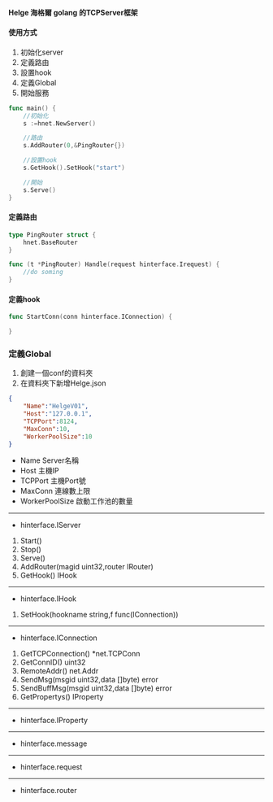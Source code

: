 #### Helge 海格爾 golang 的TCPServer框架

#### 使用方式

1. 初始化server
2. 定義路由
3. 設置hook
4. 定義Global
5. 開始服務
```go
func main() {
    //初始化
    s :=hnet.NewServer()

    //路由
    s.AddRouter(0,&PingRouter{})

    //設置hook
    s.GetHook().SetHook("start")

    //開始
    s.Serve()
}
```

#### 定義路由
```go
type PingRouter struct {
    hnet.BaseRouter
}

func (t *PingRouter) Handle(request hinterface.Irequest) {
    //do soming
}

```
#### 定義hook
```go
func StartConn(conn hinterface.IConnection) {

}
```

### 定義Global
1. 創建一個conf的資料夾
2. 在資料夾下新增Helge.json
```json
{
    "Name":"HelgeV01",
    "Host":"127.0.0.1",
    "TCPPort":8124,
    "MaxConn":10,
    "WorkerPoolSize":10
}
```
- Name
Server名稱
- Host
主機IP
- TCPPort
主機Port號
- MaxConn
連線數上限
- WorkerPoolSize
啟動工作池的數量

---
- hinterface.IServer
1. Start()
2. Stop()
3. Serve()
4. AddRouter(magid uint32,router IRouter)
5. GetHook() IHook
---
- hinterface.IHook
1. SetHook(hookname string,f func(IConnection))
---
- hinterface.IConnection
1. GetTCPConnection() *net.TCPConn
2. GetConnID() uint32
3. RemoteAddr() net.Addr
4. SendMsg(msgid uint32,data []byte) error
5. SendBuffMsg(msgid uint32,data []byte) error
6. GetPropertys() IProperty
---
- hinterface.IProperty
---
- hinterface.message
---
- hinterface.request
---
- hinterface.router
